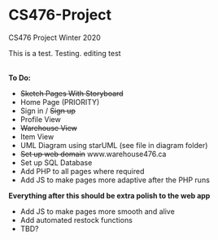 # CS476-Project
CS476 Project Winter 2020

This is a test.  Testing.
editing test

<br/>
<b>
  To Do:
</b>
<ul>
  <li><del>Sketch Pages With Storyboard</del></li>
  <li>Home Page (PRIORITY)</li>
  <li>Sign in / <del>Sign up</del></li>
  <li>Profile View</li>
  <li><del>Warehouse View</del></li>
  <li>Item View</li>
  <li>UML Diagram using starUML (see file in diagram folder)</li>
  <li><del>Set up web domain</del> www.warehouse476.ca</li>
  <li>Set up SQL Database</li>
  <li>Add PHP to all pages where required</li>
  <li>Add JS to make pages more adaptive after the PHP runs</li>
</ul>
  <b>Everything after this should be extra polish to the web app</b>
<ul>
  <li>Add JS to make pages more smooth and alive</li>
  <li>Add automated restock functions</li>
  <li>TBD?</li>
</ul>

<br/>
